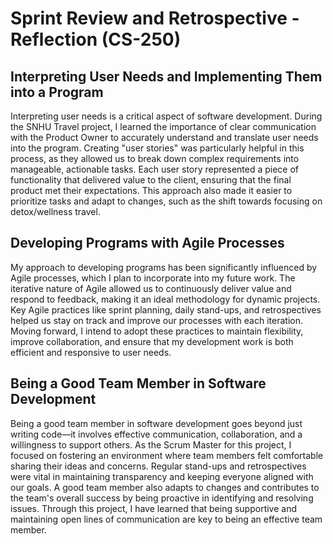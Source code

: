 # Sprint Review and Retrospective - Reflection (CS-250)

## Interpreting User Needs and Implementing Them into a Program

Interpreting user needs is a critical aspect of software development. During the SNHU Travel project, I learned the importance of clear communication with the Product Owner to accurately understand and translate user needs into the program. Creating "user stories" was particularly helpful in this process, as they allowed us to break down complex requirements into manageable, actionable tasks. Each user story represented a piece of functionality that delivered value to the client, ensuring that the final product met their expectations. This approach also made it easier to prioritize tasks and adapt to changes, such as the shift towards focusing on detox/wellness travel.

## Developing Programs with Agile Processes

My approach to developing programs has been significantly influenced by Agile processes, which I plan to incorporate into my future work. The iterative nature of Agile allowed us to continuously deliver value and respond to feedback, making it an ideal methodology for dynamic projects. Key Agile practices like sprint planning, daily stand-ups, and retrospectives helped us stay on track and improve our processes with each iteration. Moving forward, I intend to adopt these practices to maintain flexibility, improve collaboration, and ensure that my development work is both efficient and responsive to user needs.

## Being a Good Team Member in Software Development

Being a good team member in software development goes beyond just writing code—it involves effective communication, collaboration, and a willingness to support others. As the Scrum Master for this project, I focused on fostering an environment where team members felt comfortable sharing their ideas and concerns. Regular stand-ups and retrospectives were vital in maintaining transparency and keeping everyone aligned with our goals. A good team member also adapts to changes and contributes to the team's overall success by being proactive in identifying and resolving issues. Through this project, I have learned that being supportive and maintaining open lines of communication are key to being an effective team member.
